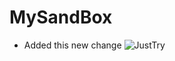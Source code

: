 MySandBox
=========
* Added this new change
![JustTry](https://raw.github.com/powerboots/master/workflow.png)